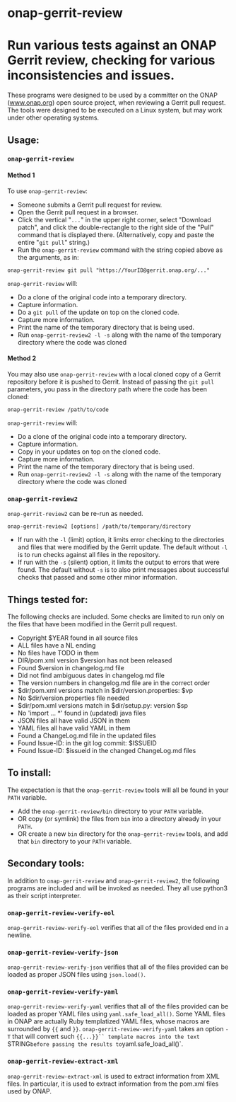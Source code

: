 # onap-gerrit-review
# Run various tests against an ONAP Gerrit review, checking for various inconsistencies and issues.

These programs were designed to be used by a committer on the ONAP
(www.onap.org) open source project, when reviewing a Gerrit pull request.
The tools were designed to be executed on a Linux system, but may work
under other operating systems.

## Usage:

### `onap-gerrit-review`

#### Method 1

To use `onap-gerrit-review`:

* Someone submits a Gerrit pull request for review.
* Open the Gerrit pull request in a browser.
* Click the vertical "`...`" in the upper right corner,
select "Download patch", and click the double-rectangle
to the right side of the "Pull" command that is displayed
there. (Alternatively, copy and paste the entire "`git pull`" string.)
* Run the `onap-gerrit-review` command with the string copied above
as the arguments, as in:

``` shell
onap-gerrit-review git pull "https://YourID@gerrit.onap.org/..."
```

`onap-gerrit-review` will:

* Do a clone of the original code into a temporary directory.
* Capture information.
* Do a `git pull` of the update on top on the cloned code.
* Capture more information.
* Print the name of the temporary directory that is being used.
* Run `onap-gerrit-review2 -l -s` along with the name of the
temporary directory where the code was cloned

#### Method 2

You may also use `onap-gerrit-review` with a local cloned copy of a
Gerrit repository before it is pushed to Gerrit.
Instead of passing the `git pull` parameters, you pass in the directory
path where the code has been cloned:

``` shell
onap-gerrit-review /path/to/code
```

`onap-gerrit-review` will:

* Do a clone of the original code into a temporary directory.
* Capture information.
* Copy in your updates on top on the cloned code.
* Capture more information.
* Print the name of the temporary directory that is being used.
* Run `onap-gerrit-review2 -l -s` along with the name of the
temporary directory where the code was cloned


### `onap-gerrit-review2`

`onap-gerrit-review2` can be re-run as needed.

``` shell
onap-gerrit-review2 [options] /path/to/temporary/directory
```

* If run with the `-l` (limit) option, it limits error checking to
the directories and files that were modified by the Gerrit update.
The default without `-l` is to run checks against all files in
the repository.
* If run with the `-s` (silent) option, it limits the output to errors
that were found.
The default without `-s` is to also print messages about successful
checks that passed and some other minor information.

## Things tested for:

The following checks are included.
Some checks are limited to run only on the files that have been
modified in the Gerrit pull request.

* Copyright $YEAR found in all source files
* ALL files have a NL ending
* No files have TODO in them
* DIR/pom.xml version $version has not been released
* Found $version in changelog.md file
* Did not find ambiguous dates in changelog.md file
* The version numbers in changelog.md file are in the correct order
* $dir/pom.xml versions match in $dir/version.properties: $vp
* No $dir/version.properties file needed
* $dir/pom.xml versions match in $dir/setup.py: version $sp
* No 'import ... *' found in (updated) java files
* JSON files all have valid JSON in them
* YAML files all have valid YAML in them
* Found a ChangeLog.md file in the updated files
* Found Issue-ID: in the git log commit: $ISSUEID
* Found Issue-ID: $issueid in the changed ChangeLog.md files


## To install:

The expectation is that the `onap-gerrit-review` tools will all
be found in your `PATH` variable.
* Add the `onap-gerrit-review/bin` directory to your `PATH` variable.
* OR copy (or symlink) the files from `bin` into a directory already in your `PATH`.
* OR create a new `bin` directory for the `onap-gerrit-review` tools, and
add that `bin` directory to your `PATH` variable.

## Secondary tools:

In addition to `onap-gerrit-review` and `onap-gerrit-review2`, the following
programs are included and will be invoked as needed. They all use python3 as
their script interpreter.

### `onap-gerrit-review-verify-eol`

`onap-gerrit-review-verify-eol` verifies that all of the files provided
end in a newline.

### `onap-gerrit-review-verify-json`

`onap-gerrit-review-verify-json` verifies that all of the files provided
can be loaded as proper JSON files using `json.load()`.

### `onap-gerrit-review-verify-yaml`

`onap-gerrit-review-verify-yaml` verifies that all of the files provided
can be loaded as proper YAML files using `yaml.safe_load_all()`.
Some YAML files in ONAP are actually Ruby templatized YAML files, whose
macros are surrounded by `{{` and `}}`.
`onap-gerrit-review-verify-yaml` takes an option `-T` that will convert
such `{{...}}`` template macros into the text `STRING` before passing the
results to `yaml.safe_load_all()`.

### `onap-gerrit-review-extract-xml`

`onap-gerrit-review-extract-xml` is used to extract information from XML
files. In particular, it is used to extract information from the pom.xml
files used by ONAP.

